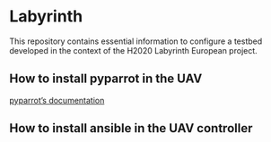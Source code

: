# Labyrinth

This repository contains essential information to configure a testbed developed in the context of the H2020 Labyrinth European project.


## How to install pyparrot in the UAV

[pyparrot’s documentation](https://pyparrot.readthedocs.io/en/latest/)

## How to install ansible in the UAV controller

